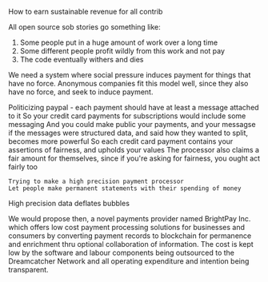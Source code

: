 How to earn sustainable revenue for all contrib

All open source sob stories go something like:

1. Some people put in a huge amount of work over a long time
1. Some different people profit wildly from this work and not pay
1. The code eventually withers and dies

We need a system where social pressure induces payment for things that have no
force. Anonymous companies fit this model well, since they also have no force,
and seek to induce payment.

Politicizing paypal - each payment should have at least a message attached to it
So your credit card payments for subscriptions would include some messaging And
you could make public your payments, and your messagse if the messages were
structured data, and said how they wanted to split, becomes more powerful So
each credit card payment contains your assertions of fairness, and upholds your
values The processor also claims a fair amount for themselves, since if you're
asking for fairness, you ought act fairly too

    Trying to make a high precision payment processor
    Let people make permanent statements with their spending of money

High precision data deflates bubbles

We would propose then, a novel payments provider named BrightPay Inc. which
offers low cost payment processing solutions for businesses and consumers by
converting payment records to blockchain for permanence and enrichment thru
optional collaboration of information. The cost is kept low by the software and
labour components being outsourced to the Dreamcatcher Network and all operating
expenditure and intention being transparent.
